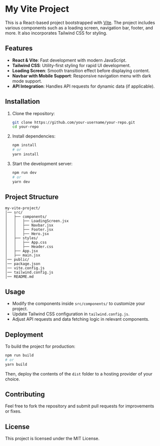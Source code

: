 # My Vite Project

This is a React-based project bootstrapped with [Vite](https://vitejs.dev/). The project includes various components such as a loading screen, navigation bar, footer, and more. It also incorporates Tailwind CSS for styling.

## Features

- **React & Vite**: Fast development with modern JavaScript.
- **Tailwind CSS**: Utility-first styling for rapid UI development.
- **Loading Screen**: Smooth transition effect before displaying content.
- **Navbar with Mobile Support**: Responsive navigation menu with dark mode support.
- **API Integration**: Handles API requests for dynamic data (if applicable).

## Installation

1. Clone the repository:

   ```sh
   git clone https://github.com/your-username/your-repo.git
   cd your-repo
   ```

2. Install dependencies:

   ```sh
   npm install
   # or
   yarn install
   ```

3. Start the development server:
   ```sh
   npm run dev
   # or
   yarn dev
   ```

## Project Structure

```
my-vite-project/
│── src/
│   ├── components/
│   │   ├── LoadingScreen.jsx
│   │   ├── Navbar.jsx
│   │   ├── Footer.jsx
│   │   ├── Hero.jsx
│   ├── styles/
│   │   ├── App.css
│   │   ├── Header.css
│   ├── App.jsx
│   ├── main.jsx
│── public/
│── package.json
│── vite.config.js
│── tailwind.config.js
│── README.md
```

## Usage

- Modify the components inside `src/components/` to customize your project.
- Update Tailwind CSS configuration in `tailwind.config.js`.
- Adjust API requests and data fetching logic in relevant components.

## Deployment

To build the project for production:

```sh
npm run build
# or
yarn build
```

Then, deploy the contents of the `dist` folder to a hosting provider of your choice.

## Contributing

Feel free to fork the repository and submit pull requests for improvements or fixes.

## License

This project is licensed under the MIT License.
